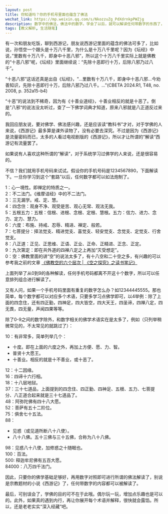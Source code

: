 ```yaml
---
layout: post
title: 你知道吗？你的手机号里面也蕴含了佛法
wechat_link: https://mp.weixin.qq.com/s/NkozzuZg_PdXdrnkpPWZjg
description: 数字中的佛法，佛法中的数字。学会了以后，就可以解读任何带数字的东西了，比如手机号，生日，身份证，门牌号等。
tags: [教义解析, 生活随笔]
---
```


有一次和朋友吃饭，聊到西游记，朋友说西游记里面的蕴含的佛法可多了，比如说，孙悟空一个跟头是十万八千里，为什么是十万八千里呢？因为《坛经》中说，”里数有十万八千，即身中十恶八邪”，所以这个十万八千里实际上就是佛教的“十恶八邪”呢，《坛经》里面继续说：“先除十恶即行十万，后除八邪乃过八千”。

“十恶八邪”这话还真是出自《坛经》，"...里数有十万八千，即身中十恶八邪...今劝善知识，先除十恶即行十万，后除八邪乃过八千。..."(CBETA 2024.R1, T48, no. 2008, p. 352a15-b4)

“十恶”的说法到不稀奇，因为有《十善业道经》，十善业相反的就是十恶了。倒是”八邪“的说法没太听过，查了一下佛学词典才知道，原来八邪就是八正道反过来的。

我回应朋友说，要对佛学、佛法感兴趣，还是应该读“教科书”才对，对于学佛的人来说，《西游记》最多算是课外读物了，没有必要去深究。不过是因为《西游记》是流量密码而已，太多的人看过电视剧版的《西游记》，所以才让所谓的”解读“西游记有流量罢了。

如果说有人喜欢这种所谓的“解读”，对于系统学习过佛学的人来说，还是很容易的。

不信？我们就用手机号码来试试。假设你的手机号码是1234567890，下面解读下。一旦你学习到这个“套路”以后，任何数字都可以如法炮制了。

1：心一境性。即禅定的特质之一。<br>
2：不二法门。《维摩诘经》中的不二法门。<br>
3：三无漏学。戒、定、慧。<br>
4：四念住：观身不净、观受是苦、观心无常、观法无我。<br>
5：五根五力：五根：信根、进根、念根、定根、慧根。五力：信力、进力、念力、定力、慧力。<br>
6：六度：布施、持戒、忍辱、精进、禅定、般若。<br>
7：七菩提分：择法觉支、精进觉支、喜觉支、轻安觉支、念觉支、定觉支、行舍觉支。<br>
8：八正道：正见、正思维、正语、正业、正命、正精进、正念、正定。<br>
9：九次第定：即在共外道的四禅八定之上再加“灭受想定”。<br>
0：空：佛教里面的讲“空”的说法太多了，有十八空和二十空之多，有兴趣的可以参考我之前的文章 [《佛教空的六个层次 \| 《空之探究》之读书笔记》](https://mp.weixin.qq.com/s/AaPNZH30_A3LFucUFRCIIw)

上面列举了从0到9的各种解读，任何手机号码都离不开这十个数字，所以可以任意排列组合进行解读了。

又有人问，如果一个手机号码里面有重复的数字怎么办？如12344445555。那也简单，每个数字都可以对应多个术语，只要多学习点佛学即可，以4举例：除了上面的四念住，还有四正勤，四神足，四大皆空，四大天王，四圣谛，四禅八定，四无畏，四无量，声闻四果等等。

除了0-9之间的数字除外，和数字相关的佛学术语实在是太多了，例如（只列举稍微常见的，不太常见的就跳过了）：

10：有非常多，简单列举几个：
  * 十度。即在上面的六度之外，再加上方便、愿、力、智。
  * 普贤十大愿王。
  * 十善业。相反的就是十不善业，或十恶了。

12：十二因缘。<br>
16：四谛十六行相。<br>
18：十八层地狱。<br>
37：三十七道品，上面提到的四念住、四正勤、四神足、五根、五力、七菩提分、八正道合起来就是三十七道品了。<br>
48：阿弥陀佛有四十八大愿。<br>
52：菩萨有五十二阶位。<br>
75：俱舍七十五法。<br>
88：
* 见惑（或见道所断八十八使）。
* 八十八佛。五十三佛与三十五佛，合称为八十八佛。

98：见惑八十八使，加修惑之十随眠也。<br>
100：百法。<br>
500: 释迦牟尼佛有五百大愿。<br>
84000：八万四千法门。

因此，只要你的佛学基础足够好，再用数字对照即可进行所谓的佛法解读了，别说是宗教题材的小说《西游记》了，任何带数字的内容都可以被解读了。

最后，可别误会了，学佛的目的可不在于此哦。偶尔玩一玩，增加点乐趣也是可以的。此外，如果真的遇到内行，再让你展开每个术语并解释，很快就会露馅。所以，还是老老实实“深入经藏”吧。
